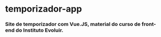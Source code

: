 # temporizador-app

### Site de temporizador com Vue.JS, material do curso de front-end do Instituto Evoluir.
